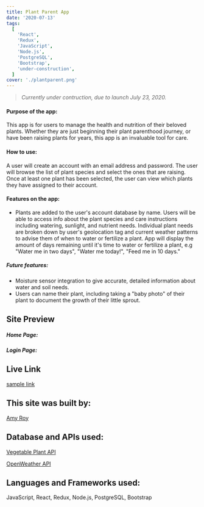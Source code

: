 ```yaml
---
title: Plant Parent App
date: '2020-07-13'
tags:
  [
    'React',
    'Redux',
    'JavaScript',
    'Node.js',
    'PostgreSQL',
    'Bootstrap',
    'under-construction',
  ]
cover: './plantparent.png'
---
```


> _Currently under contruction, due to launch July 23, 2020._

#### Purpose of the app:

This app is for users to manage the health and nutrition of their beloved plants. Whether they are just beginning their plant parenthood journey, or have been raising plants for years, this app is an invaluable tool for care.

#### How to use:

A user will create an account with an email address and password. The user will browse the list of plant species and select the ones that are raising. Once at least one plant has been selected, the user can view which plants they have assigned to their account.

#### Features on the app:

- Plants are added to the user's account database by name. Users will be able to access info about the plant species and care instructions including watering, sunlight, and nutrient needs. Individual plant needs are broken down by user's geolocation tag and current weather patterns to advise them of when to water or fertilize a plant. App will display the amount of days remaining until it's time to water or fertilize a plant, e.g "Water me in two days", "Water me today!", "Feed me in 10 days."

##### Future features:

- Moisture sensor integration to give accurate, detailed information about water and soil needs.
- Users can name their plant, including taking a "baby photo" of their plant to document the growth of their little sprout.

## Site Preview

##### Home Page:

##### Login Page:

## Live Link

[sample link](http://www.google.com)

## This site was built by:

[Amy Roy](https://github.com/MeerKatnip)

## Database and APIs used:

[Vegetable Plant API](http://highoncoding.com/vegetable/getcatalog)

[OpenWeather API](https://openweathermap.org/api)

## Languages and Frameworks used:

JavaScript, React, Redux, Node.js, PostgreSQL, Bootstrap
